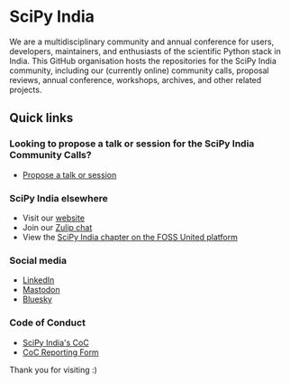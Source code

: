 # SciPy India

We are a multidisciplinary community and annual conference for users, developers, maintainers, and enthusiasts of the scientific Python stack in India. This GitHub organisation hosts the repositories for the SciPy India community, including our (currently online) community calls, proposal reviews, annual conference, workshops, archives, and other related projects.

## Quick links

### Looking to propose a talk or session for the SciPy India Community Calls?

- [Propose a talk or session](https://github.com/scipy-india/proposal-reviewing/issues/new?template=talk-proposal.yaml)

### SciPy India elsewhere

- Visit our [website](https://scipyindia.org)
- Join our [Zulip chat](https://scipyindia.zulipchat.com)
- View the [SciPy India chapter on the FOSS United platform](https://fossunited.org/c/scipy-india/meetup/july-2025)

### Social media

- [LinkedIn](https://www.linkedin.com/company/scipyindia)
- [Mastodon](https://fosstodon.org/@scipyindia)
- [Bluesky](https://bsky.app/profile/scipyindia.bsky.social)
<!-- TODO: Uncomment when sorted out
- [Twitter](https://twitter.com/scipyindia)
- [YouTube](https://www.youtube.com/c/SciPyIndia)
  -->

### Code of Conduct

- [SciPy India's CoC](https://github.com/scipy-india/.github/blob/main/CODE_OF_CONDUCT.md)
- [CoC Reporting Form](https://form.jotform.com/scipyindia/scipy-india-coc-reporting-form)

Thank you for visiting :)
